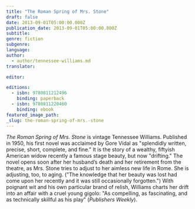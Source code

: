 ```yaml
---
title: "The Roman Spring of Mrs. Stone"
draft: false
date: 2013-09-01T05:00:00.000Z
publication_date: 2013-09-01T05:00:00.000Z
subtitle:
genre: fiction
subgenre:
language:
author:
  - author/tennessee-williams.md
translator:

editor:

editions:
  - isbn: 9780811212496
    binding: paperback
  - isbn: 9780811220460
    binding: ebook
featured_image_path:
_slug: the-roman-spring-of-mrs.-stone
---
```


_The Roman Spring of Mrs. Stone_ is vintage Tennessee Williams. Published in 1950, his first novel was acclaimed by Gore Vidal as "splendidly written, precise, short, complete, and fine." It is the story of a wealthy, fiftyish American widow recently a famous stage beauty, but now "drifting." The novel opens soon after her husband’s death and her retirement from the theatre, as Mrs. Stone tries to adjust to her aimless new life in Rome. She is adjusting, too, to aging. ("The knowledge that her beauty was lost had come upon her recently and it was still occasionally forgotten.") With poignant wit and his own particular brand of relish, Williams charts her drift into an affair with a cruel young gigolo: "As compelling, as fascinating, and as technically skillful as his play" (_Publishers Weekly_).

